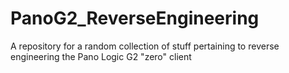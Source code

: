 # PanoG2_ReverseEngineering
A repository for a random collection of stuff pertaining to reverse engineering the Pano Logic G2 "zero" client
